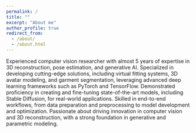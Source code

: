 ```yaml
---
permalink: /
title: ""
excerpt: "About me"
author_profile: true
redirect_from:
  - /about/
  - /about.html
---
```

Experienced computer vision researcher with almost 5 years of expertise in 3D reconstruction, pose estimation,
and generative AI. Specialized in developing cutting-edge solutions, including virtual fitting systems, 3D avatar
modeling, and garment segmentation, leveraging advanced deep learning frameworks such as PyTorch and
TensorFlow. Demonstrated proficiency in creating and fine-tuning state-of-the-art models, including Stable
Diffusion, for real-world applications. Skilled in end-to-end workflows, from data preparation and preprocessing
to model development and optimization. Passionate about driving innovation in computer vision and 3D
reconstruction, with a strong foundation in generative and parametric modeling.